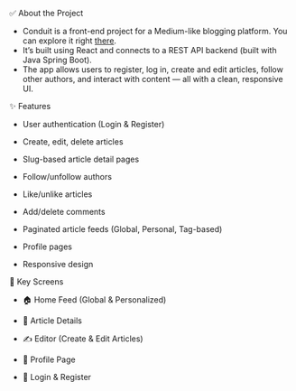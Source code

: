 ✅ About the Project
- Conduit is a front-end project for a Medium-like blogging platform. You can explore it right [there](https://realworld-docs.netlify.app/).
- It’s built using React and connects to a REST API backend (built with Java Spring Boot).
- The app allows users to register, log in, create and edit articles, follow other authors, and interact with content — all with a clean, responsive UI.

✨ Features
- User authentication (Login & Register)

- Create, edit, delete articles

- Slug-based article detail pages

- Follow/unfollow authors

- Like/unlike articles

- Add/delete comments

- Paginated article feeds (Global, Personal, Tag-based)

- Profile pages

- Responsive design

📸 Key Screens
- 🏠 Home Feed (Global & Personalized)

- 📰 Article Details

- ✍️ Editor (Create & Edit Articles)

- 👤 Profile Page

- 🔐 Login & Register
